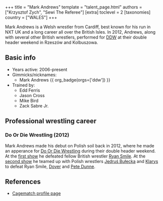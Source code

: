 +++
title = "Mark Andrews"
template = "talent_page.html"
authors = ["Krzysztof Zych", "Sewi The Referee"]
[extra]
toclevel = 2
[taxonomies]
country = ["WALES"]
+++

Mark Andrews is a Welsh wrestler from Cardiff, best known for his run in NXT UK and a long career all over the British Isles. In 2012, Andrews, along with several other British wrestlers, performed for [DDW](@/o/ddw.md) at their double header weekend in Rzeszów and Kolbuszowa.

## Basic info

* Years active: 2006-present
* Gimmicks/nicknames:
  - Mark Andrews {{ org_badge(orgs=['ddw']) }}
* Trained by:
  - Edd Ferris
  - Jason Cross
  - Mike Bird
  - Zack Sabre Jr.
 
## Professional wrestling career

### Do Or Die Wrestling (2012) 

Mark Andrews made his debut on Polish soil back in 2012, where he made an apperance for [Do Or Die Wrestling](@/o/ddw.md) during their double header weekend. At the [first show](@/e/ddw/2012-03-09-ddw-6.md) he defeated fellow British wrestler [Ryan Smile](@/w/ryan-smile.md). At the [second show](@/e/ddw/2012-03-10-ddw-7.md) he teamed up with Polish wrestlers [Jędruś Bułecka](@/w/jedrus-bulecka.md) and [Klarys](@/w/klarys.md) to defeat Ryan Smile, [Dover](@/w/dover.md) and [Pete Dunne](@/w/pete-dunne.md). 

## References

* [Cagematch profile page](https://www.cagematch.net/?id=2&nr=6092)
